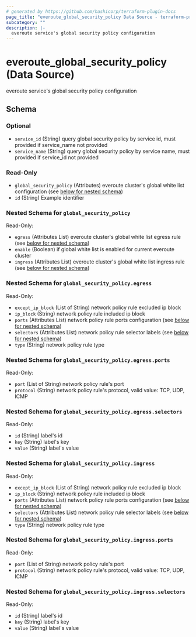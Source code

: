 ```yaml
---
# generated by https://github.com/hashicorp/terraform-plugin-docs
page_title: "everoute_global_security_policy Data Source - terraform-provider-everoute"
subcategory: ""
description: |-
  everoute service's global security policy configuration
---
```


# everoute_global_security_policy (Data Source)

everoute service's global security policy configuration



<!-- schema generated by tfplugindocs -->
## Schema

### Optional

- `service_id` (String) query global security policy by service id, must provided if service_name not provided
- `service_name` (String) query global security policy by service name, must provided if service_id not provided

### Read-Only

- `global_security_policy` (Attributes) everoute cluster's global white list configuration (see [below for nested schema](#nestedatt--global_security_policy))
- `id` (String) Example identifier

<a id="nestedatt--global_security_policy"></a>
### Nested Schema for `global_security_policy`

Read-Only:

- `egress` (Attributes List) everoute cluster's global white list egress rule (see [below for nested schema](#nestedatt--global_security_policy--egress))
- `enable` (Boolean) if global white list is enabled for current everoute cluster
- `ingress` (Attributes List) everoute cluster's global white list ingress rule (see [below for nested schema](#nestedatt--global_security_policy--ingress))

<a id="nestedatt--global_security_policy--egress"></a>
### Nested Schema for `global_security_policy.egress`

Read-Only:

- `except_ip_block` (List of String) network policy rule excluded ip block
- `ip_block` (String) network policy rule included ip block
- `ports` (Attributes List) network policy rule ports configuration (see [below for nested schema](#nestedatt--global_security_policy--egress--ports))
- `selectors` (Attributes List) network policy rule selector labels (see [below for nested schema](#nestedatt--global_security_policy--egress--selectors))
- `type` (String) network policy rule type

<a id="nestedatt--global_security_policy--egress--ports"></a>
### Nested Schema for `global_security_policy.egress.ports`

Read-Only:

- `port` (List of String) network policy rule's port
- `protocol` (String) network policy rule's protocol, valid value: TCP, UDP, ICMP


<a id="nestedatt--global_security_policy--egress--selectors"></a>
### Nested Schema for `global_security_policy.egress.selectors`

Read-Only:

- `id` (String) label's id
- `key` (String) label's key
- `value` (String) label's value



<a id="nestedatt--global_security_policy--ingress"></a>
### Nested Schema for `global_security_policy.ingress`

Read-Only:

- `except_ip_block` (List of String) network policy rule excluded ip block
- `ip_block` (String) network policy rule included ip block
- `ports` (Attributes List) network policy rule ports configuration (see [below for nested schema](#nestedatt--global_security_policy--ingress--ports))
- `selectors` (Attributes List) network policy rule selector labels (see [below for nested schema](#nestedatt--global_security_policy--ingress--selectors))
- `type` (String) network policy rule type

<a id="nestedatt--global_security_policy--ingress--ports"></a>
### Nested Schema for `global_security_policy.ingress.ports`

Read-Only:

- `port` (List of String) network policy rule's port
- `protocol` (String) network policy rule's protocol, valid value: TCP, UDP, ICMP


<a id="nestedatt--global_security_policy--ingress--selectors"></a>
### Nested Schema for `global_security_policy.ingress.selectors`

Read-Only:

- `id` (String) label's id
- `key` (String) label's key
- `value` (String) label's value
